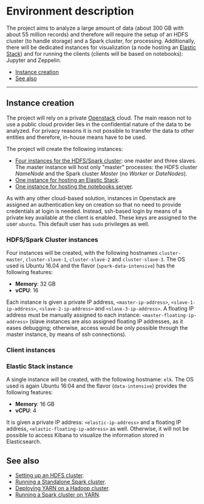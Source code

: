 # Environment description
The project aims to analyze a large amount of data (about 300 GB with about 55 million records) and therefore will require the setup of an HDFS cluster (to handle storage) and a Spark cluster, for processing. Additionally, there will be dedicated instances for visualization (a node hosting an [Elastic Stack](https://www.elastic.co/webinars/introduction-elk-stack)) and for running the clients (clients will be based on notebooks): Jupyter and Zeppelin.

* [Instance creation](#instance-creation)
* [See also](#see-also)

----

## Instance creation
The project will rely on a private [Openstack](https://www.openstack.org/) cloud. The main reason not to use a public cloud provider lies in the confidential nature of the data to be analyzed. For privacy reasons it is not possible to transfer the data to other entities and therefore, in-house means have to be used.

The project will create the following instances:
* [Four instances for the HDFS/Spark cluster](#cluster-instances): one master and three slaves. The master instance will host only "master" processes: the HDFS cluster *NameNode* and the Spark cluster *Master* (no *Worker* or *DateNodes*).
* [One instance for hosting an Elastic Stack](#client-instances).
* [One instance for hosting the notebooks server](#elastic-stack-instance).

As with any other cloud-based solution, instances in Openstack are assigned an authentication key on creation so that no need to provide credentials at login is needed. Instead, ssh-based login by means of a private key available at the client is enabled. These keys are assigned to the user `ubuntu`. This default user has `sudo` privileges as well.

### HDFS/Spark Cluster instances
Four instances will be created, with the following hostnames `cluster-master`, `cluster-slave-1`, `cluster-slave-2` and `cluster-slave-3`. The OS used is Ubuntu 16.04 and the flavor (`spark-data-intensive`) has the following features:
* **Memory**: 32 GB
* **vCPU**: 16

Each instance is given a private IP address, `<master-ip-address>`, `<slave-1-ip-address>`, `<slave-2-ip-address>` and `<slave-3-ip-address>`. A floating IP address must be manually assigned to each instance: `<master-floating-ip-address>` (slave instances are also assigned floating IP addresses, as it eases debugging; otherwise, access would be only possible through the master instance, by means of ssh connections).

### Client instances

### Elastic Stack instance
A single instance will be created, with the following hostname: `elk`. The OS used is again Ubuntu 16:04 and the flavor (`data-intensive`) provides the following features:
* **Memory**: 16 GB
* **vCPU**: 4

It is given a private IP address: `<elastic-ip-address>` and a floating IP address, `<elastic-floating-ip-address>` as well. Otherwise, it will not be possible to access Kibana to visualize the information stored in Elasticsearch.

## See also
* [Setting up an HDFS cluster](./hadoop-cluster-setup.md).
* [Running a Standalone Spark cluster](./spark-standalone-cluster-setup.md).
* [Deploying YARN on a Hadoop cluster](./yarn-cluster-setup.md).
* [Running a Spark cluster on YARN](./spark-yarn-cluster-setup.md).
